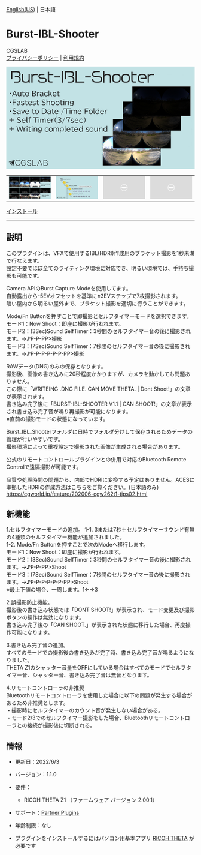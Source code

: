 [English(US)](README.md) | 日本語

# Burst-IBL-Shooter
CGSLAB  
[プライバシーポリシー](../../README.ja.md#%E3%83%97%E3%83%A9%E3%82%A4%E3%83%90%E3%82%B7%E3%83%BC%E3%83%9D%E3%83%AA%E3%82%B7%E3%83%BC) | [利用規約](../../README.ja.md#%E5%88%A9%E7%94%A8%E8%A6%8F%E7%B4%84)

<div align="center">
 <img src="1.png">
 <table>
  <tr>
   <td><img src="2.png"></td>
   <td><img src="3.png"></td>
   <td><img src="../../resources/common/img/noimg.png"></td>
   <td><img src="../../resources/common/img/noimg.png"></td>
  </tr>
 </table>
</div>

[インストール](https://link.ricoh360.com/plugins/info.cgslab.burstiblshooter/apk)

***

## 説明
このプラグインは、VFXで使用するIBL(HDRI)作成用のブラケット撮影を1秒未満で行なえます。  
設定不要でほぼ全てのライティング環境に対応でき、明るい環境では、手持ち撮影も可能です。  
  
Camera APIのBurst Capture Modeを使用してます。  
自動露出から-5EVオフセットを基準に±3EVステップで7枚撮影されます。  
暗い屋内から明るい屋外まで、ブラケット撮影を適切に行うことができます。  
  
Mode/Fn Buttonを押すことで即撮影とセルフタイマーモードを選択できます。  
モード1：Now Shoot：即座に撮影が行われます。  
モード2：(3Sec)Sound SelfTimer：3秒間のセルフタイマー音の後に撮影されます。→♪P-P-PP>撮影  
モード3：(7Sec)Sound SelfTimer：7秒間のセルフタイマー音の後に撮影されます。→♪P-P-P-P-P-P-PP>撮影  
  
RAWデータ(DNG)のみの保存となります。  
撮影後、画像の書き込みに20秒程度かかりますが、カメラを動かしても問題ありません。  
この際に「WRITEING .DNG FILE. CAN MOVE THETA. | Dont Shoot!」の文章が表示されます。  
書き込み完了後に「BURST-IBL-SHOOTER V1.1 | CAN SHOOT!」の文章が表示され書き込み完了音が鳴り再撮影が可能になります。  
※直前の撮影モードの状態になっています。  
  
Burst_IBL_Shooterフォルダに日時でフォルダ分けして保存されるためデータの管理が行いやすいです。  
撮影環境によって重複設定で撮影された画像が生成される場合があります。  
  
公式のリモートコントロールプラグインとの併用で対応のBluetooth Remote Controlで遠隔撮影が可能です。  
  
品質や処理時間の問題から、内部でHDRIに変換する予定はありません。ACESに準拠したHDRIの作成方法はこちらをご覧ください。(日本語のみ)  
https://cgworld.jp/feature/202006-cgw262t1-tips02.html


## 新機能
1.セルフタイマーモードの追加。
1-1. 3または7秒＋セルフタイマーサウンド有無の4種類のセルフタイマー機能が追加されました。  
1-2. Mode/Fn Buttonを押すことで次のModeへ移行します。  
モード1：Now Shoot：即座に撮影が行われます。  
モード2：(3Sec)Sound SelfTimer：3秒間のセルフタイマー音の後に撮影されます。→♪P-P-PP>Shoot  
モード3：(7Sec)Sound SelfTimer：7秒間のセルフタイマー音の後に撮影されます。→♪P-P-P-P-P-P-PP>Shoot  
※最上下値の場合、一周します。1←→3  
   
2.誤撮影防止機能。  
撮影後の書き込み状態では「DONT SHOOT!」が表示され、モード変更及び撮影ボタンの操作は無効になります。  
書き込み完了後の「CAN SHOOT.」が表示された状態に移行した場合、再度操作可能になります。  
  
3.書き込み完了音の追加。  
すべてのモードでの撮影後の書き込みが完了時、書き込み完了音が鳴るようになりました。  
THETA Z1のシャッター音量をOFFにしている場合はすべてのモードでセルフタイマー音、シャッター音、書き込み完了音は無音となります。  
  
4.リモートコントローラの非推奨  
Bluetoothリモートコントローラを使用した場合に以下の問題が発生する場合があるため非推奨とします。  
・撮影時にセルフタイマーのカウント音が発生しない場合がある。  
・モード2/3でのセルフタイマー撮影をした場合、Bluetoothリモートコントローラとの接続が撮影後に切断される。  

## 情報
  * 更新日：2022/6/3
  * バージョン：1.1.0
  * 要件：
    * RICOH THETA Z1 （ファームウェア バージョン 2.00.1）
  * サポート：[Partner Plugins](http://site.cgslab.info/archives/929)
  * 年齢制限：なし

* プラグインをインストールするにはパソコン用基本アプリ [RICOH THETA](https://theta360.com/ja/about/application/pc.html#app-detail-01) が必要です
